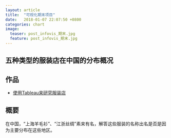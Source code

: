 ```yaml
---
layout: article
title:  "可视化期末项目"
date:   2018-01-07 22:07:50 +0800
categories: chart
image:
  teaser: post_infovis_期末.jpg
  feature: post_infovis_期末.jpg
---
```


## 五种类型的服装店在中国的分布概况

## 作品
- <a href="https://public.tableau.com/profile/.5803#!/vizhome/_18418/sheet4?publish=yes" target="_blank">使用Tableau来研究服装店</a>

## 概要
在中国，“上海羊毛衫”、“江浙丝绸”素来有名，解答这些服装的名称出名是否是因为主要分布在这些地区。










